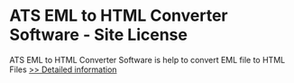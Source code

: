 # ATS EML to HTML Converter Software - Site License
ATS EML to HTML Converter Software is help to convert EML file to HTML Files
[>> Detailed information](https://secure.shareit.com/shareit/product.html?productid=300778868&affiliateid=200057808)